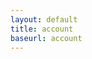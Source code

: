 ```yaml
---
layout: default
title: account
baseurl: account
---
```




<a id="login" ></a>

<script>
    username = sessionStorage.getItem("uid");
    const loginh2 = document.getElementById('login');
    if (username == null) {
      loginh2.innerHTML = `
        <a href="https://y2kcoders.github.io/skatepark.co/login" class="log"">Login</a> | <a href="https://y2kcoders.github.io/skatepark.co/signup" class="sign">Signup</a>
      `;
    }
    else {
      loginh2.innerHTML = `
      <a href="https://y2kcoders.github.io/skatepark.co/logout"style ="color: white;">Logout</a>
      <h6 id="welcome">Welcome ${username} to skatepark.co</h6>`;
    }
</script>